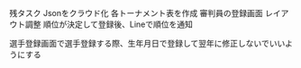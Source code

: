 残タスク
Jsonをクラウド化
各トーナメント表を作成
審判員の登録画面
レイアウト調整
順位が決定して登録後、Lineで順位を通知



選手登録画面で選手登録する際、生年月日で登録して翌年に修正しないでいいようにする
